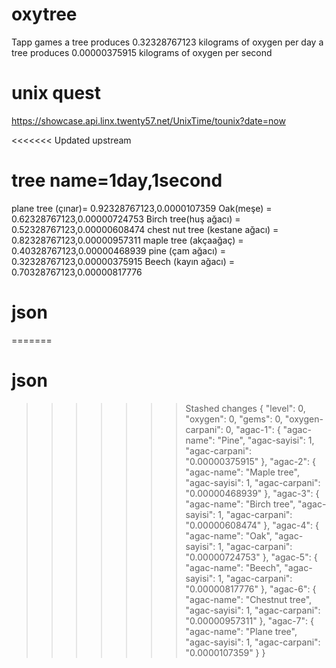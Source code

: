# oxytree
Tapp games
a tree produces 0.32328767123 kilograms of oxygen per day
a tree produces 0.00000375915 kilograms of oxygen per second

# unix quest
https://showcase.api.linx.twenty57.net/UnixTime/tounix?date=now

<<<<<<< Updated upstream
# tree name=1day,1second

plane tree (çınar)= 0.92328767123,0.0000107359
Oak(meşe) = 0.62328767123,0.00000724753
Birch tree(huş ağacı) = 0.52328767123,0.00000608474
chest nut tree (kestane ağacı) = 0.82328767123,0.00000957311
maple tree (akçaağaç) = 0.40328767123,0.00000468939
pine (çam ağacı) = 0.32328767123,0.00000375915
Beech (kayın ağacı) = 0.70328767123,0.00000817776

# json
=======
# json

>>>>>>> Stashed changes
{
  "level": 0,
  "oxygen": 0,
  "gems": 0,
  "oxygen-carpani": 0,
  "agac-1": {
    "agac-name": "Pine",
    "agac-sayisi": 1,
    "agac-carpani": "0.00000375915"
  },
  "agac-2": {
    "agac-name": "Maple tree",
    "agac-sayisi": 1,
    "agac-carpani": "0.00000468939"
  },
  "agac-3": {
    "agac-name": "Birch tree",
    "agac-sayisi": 1,
    "agac-carpani": "0.00000608474"
  },
  "agac-4": {
    "agac-name": "Oak",
    "agac-sayisi": 1,
    "agac-carpani": "0.00000724753"
  },
  "agac-5": {
    "agac-name": "Beech",
    "agac-sayisi": 1,
    "agac-carpani": "0.00000817776"
  },
  "agac-6": {
    "agac-name": "Chestnut tree",
    "agac-sayisi": 1,
    "agac-carpani": "0.00000957311"
  },
  "agac-7": {
    "agac-name": "Plane tree",
    "agac-sayisi": 1,
    "agac-carpani": "0.0000107359"
  }
}
